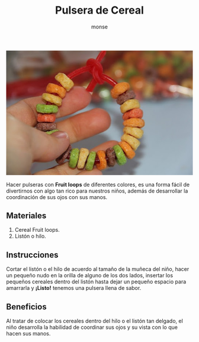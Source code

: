 ﻿---
layout: post
title:  "Pulsera de Cereal"
tags: [corporal]
categories: [bebes, actividad]
author: monse
image: /assets/posts/2020-06-01-pulsera-de-cereal.jpeg
---
![Actividad de pulseras](/assets/posts/2020-06-01-pulsera-de-cereal.jpeg)

Hacer pulseras con **Fruit loops** de diferentes colores, es una forma fácil de divertirnos con algo tan rico para nuestros niños, además de desarrollar la coordinación de sus ojos con sus manos. 


## Materiales 

 1. Cereal Fruit loops. 
 2. Listón o hilo. 


## Instrucciones 

Cortar el listón o el hilo de acuerdo al tamaño de la muñeca del niño, hacer un pequeño nudo en la orilla de alguno de los dos lados, insertar los pequeños cereales dentro del listón hasta dejar un pequeño espacio para amarrarla y **¡Listo!** tenemos una pulsera llena de sabor. 


## Beneficios 

Al tratar de colocar los cereales dentro del hilo o el listón tan delgado, el niño desarrolla la habilidad de coordinar sus ojos y su vista con lo que hacen sus manos. 
